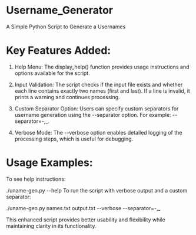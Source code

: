 # Username_Generator
A Simple Python Script to Generate a Usernames

# Key Features Added:
1. Help Menu:
The display_help() function provides usage instructions and options available for the script.

2. Input Validation:
The script checks if the input file exists and whether each line contains exactly two names (first and last). If a line is invalid, it prints a warning and continues processing.

4. Custom Separator Option:
Users can specify custom separators for username generation using the --separator option. For example: --separator=-,_.

5. Verbose Mode:
The --verbose option enables detailed logging of the processing steps, which is useful for debugging.

# Usage Examples:

To see help instructions:

./uname-gen.py --help
To run the script with verbose output and a custom separator:

./uname-gen.py names.txt output.txt --verbose --separator=-,_ 

This enhanced script provides better usability and flexibility while maintaining clarity in its functionality.
